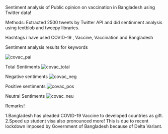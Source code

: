 Sentiment analysis of Public opinion on vaccination in Bangladesh using Twitter data!

Methods: Extracted 2500 tweets by Twitter API and did sentinment analysis using textblob and tweepy libraries.

Hashtags i have used COVID-19 , Vaccine, Vaccination and Bangladesh 

Sentiment analysis results for keywords 

![covac_pai](https://user-images.githubusercontent.com/25701826/132214921-462fb60b-81ed-482d-a013-2c98eb63be4b.png)

Total Sentiments 
![covac_total](https://user-images.githubusercontent.com/25701826/132215038-2fb200f9-1712-4dbf-8065-8c6b64d00c30.png)

Negative sentiments 
![covac_neg](https://user-images.githubusercontent.com/25701826/132215127-021cde35-afb6-49dd-abf2-5b16a66f12f9.png)

Positive sentiments 
![covac_pos](https://user-images.githubusercontent.com/25701826/132215183-79196f2a-0e11-405a-893f-d46ed4d97f52.png)

Neutral Sentiments 
![covac_neu](https://user-images.githubusercontent.com/25701826/132215228-0fc20ec2-30ba-4129-beed-0fdd537cd42e.png)

Remarks!

1.Bangladesh has pleaded COVID-19 Vaccine to developed countries as gift.
2.Speed up student visa also pronounced more! This is due to recent lockdown imposed by Government of Bangladesh because of Delta Variant. 


